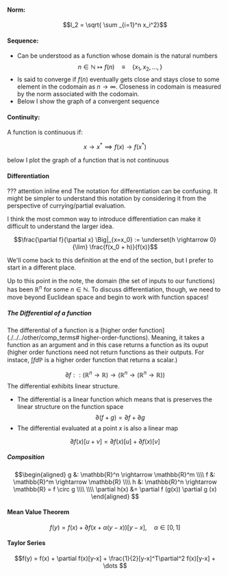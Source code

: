 #### **Norm**: 


$$l_2 =  \sqrt{ \sum _{i=1}^n x_i^2}$$

#### **Sequence**: 
- Can be understood as a function whose domain is the natural numbers
$$n \in \mathbb{N} \longmapsto f(n) \quad \equiv \quad \{x_1, x_2, \dots,  \}$$
- Is said to converge if $f(n)$ eventually gets close and stays close to some element in the codomain as $n \rightarrow \infty$. Closeness in codomain is measured by the norm associated with the codomain.
- Below I show the graph of a convergent sequence

#### **Continuity**: 

A function is continuous if:

$$x \rightarrow x^* \implies f(x) \rightarrow f(x^*)$$

below I plot the graph of a function that is not continuous

#### **Differentiation**

??? attention inline end 
    The notation for differentiation can be confusing. It might be simpler to understand
    this notation by considering it from the perspective of currying/partial evaluation.

I think the most common way to introduce differentiation can make it difficult to understand the larger idea. 

$$\frac{\partial f}{\partial x} \Big|_{x=x_0} := \underset{h \rightarrow 0}{\lim} \frac{f(x_0 + h)}{f(x)}$$

We'll come back to this definition at the end of the section, but I prefer to start in a different place. 



Up to this point in the note, the domain (the set of inputs to our functions) has been $\mathbb{R}^n$ for some $n \in \mathbb{N}$. To discuss differentiation, though, we need to move beyond Euclidean space and begin to work with function spaces! 

##### **The Differential of a function**
The differential of a function is a [higher order function](./../../other/comp_terms#
higher-order-functions). Meaning, it takes a function as an argument and in this case returns a function as its ouput (higher order functions need not return functions as their outputs. For instace, $\int f d\mathbb{P}$ is a higher order function that returns a scalar.)

$$\partial f :: (\mathbb{R}^n \rightarrow \mathbb{R}) \rightarrow (\mathbb{R}^n \rightarrow (\mathbb{R}^n \rightarrow \mathbb{R}))$$
The differential exhibits linear structure. 
- The differential is a linear function which means that is preserves the linear structure on the function space 
$$\partial (f + g) = \partial f + \partial g $$
- The differential evaluated at a point $x$ is also a linear map

$$\partial f(x)[u + v] = \partial f(x)[u] + \partial f(x)[v]$$
##### Composition 

$$\begin{aligned} 
g &: \mathbb{R}^n \rightarrow \mathbb{R}^m  \\\\ 
f &: \mathbb{R}^m \rightarrow \mathbb{R} \\\\
h &:  \mathbb{R}^n \rightarrow \mathbb{R} =  f \circ g \\\\ \\\\ 
\partial h(x) &= \partial f (g(x)) \partial g (x)  \end{aligned} $$

#### Mean Value Theorem

$$f(y)  = f(x)  + \partial f \big(x + \alpha(y-x)\big)[y-x], \quad \alpha \in [0,1]$$

#### Taylor Series 

$$f(y)  = f(x) + \partial f(x)[y-x] + \frac{1}{2}[y-x]^T\partial^2 f(x)[y-x] + \dots $$

